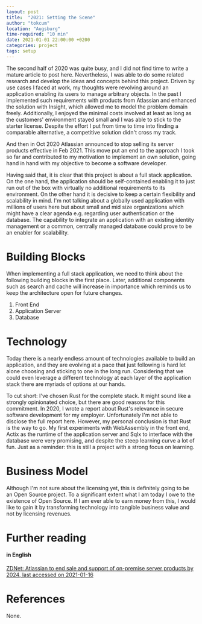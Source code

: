 ```yaml
---
layout: post
title:  "2021: Setting the Scene"
author: "tokcum"
location: "Augsburg"
time-required: "10 min"
date: 2021-01-01 22:00:00 +0200
categories: project
tags: setup
---
```


The second half of 2020 was quite busy, and I did not find time to write a mature article to post here. 
Nevertheless, I was able to do some related research and develop the ideas and concepts behind this 
project. Driven by use cases I faced at work, my thoughts were revolving around an application 
enabling its users to manage arbitrary objects. In the past I implemented such requirements with 
products from Atlassian and enhanced the solution with Insight, which allowed me to model the 
problem domain freely. Additionally, I enjoyed the minimal costs involved at least as long as 
the customers' environment stayed small and I was able to stick to the starter license. 
Despite the effort I put from time to time into finding a comparable alternative, 
a competitive solution didn't cross my track.

And then in Oct 2020 Atlassian announced to stop selling its server products effective in Feb 2021. This 
move put an end to the approach I took so far and contributed to my motivation to implement an own 
solution, going hand in hand with my objective to become a software developer.

Having said that, it is clear that this project is about a full stack application. On the one hand, 
the application should be self-contained enabling it to just run out of the box with virtually 
no additional requirements to its environment. On the other hand it is decisive to keep a certain 
flexibility and scalability in mind. I'm not talking about a globally used application with 
millions of users here but about small and mid size organizations which might have a clear agenda 
e.g. regarding user authentication or the database. The capability to integrate 
an application with an existing identity management or a common, centrally managed database 
could prove to be an enabler for scalability.

# Building Blocks

When implementing a full stack application, we need to think about the following building blocks in the 
first place. Later, additional components such as search and cache will increase in importance which 
reminds us to keep the architecture open for future changes.

1. Front End
2. Application Server 
3. Database

# Technology

Today there is a nearly endless amount of technologies available to build an application, 
and they are evolving at a pace that just following is hard let alone choosing and sticking to one 
in the long run.
Considering that we could even leverage a different technology at each layer of the application stack 
there are myriads of options at our hands.

To cut short: I've chosen Rust for the complete stack. It might sound like a strongly opinionated choice,
but there are good reasons for this commitment. In 2020, I wrote a report about Rust's relevance 
in secure software development for my employer. Unfortunately I'm not able to disclose the full report 
here. However, my personal conclusion is that Rust is the way to go. My first experiments with 
WebAssembly in the front end, Actix as the runtime of the application server and Sqlx to interface 
with the database were very promising, and despite the steep learning curve a lot of fun. Just as a 
reminder: this is still a project with a strong focus on learning.

# Business Model

Although I'm not sure about the licensing yet, this is definitely going to be an Open Source project.
To a significant extent what I am today I owe to the existence of Open Source. If I am ever able to 
earn money from this, I would like to gain it by transforming technology into tangible business value and 
not by licensing revenues.

# Further reading

#### in English

[ZDNet: Atlassian to end sale and support of on-premise server products by 2024, last accessed on 2021-01-16][zdnet.com_atlassian-to-end-sale-and-support-of-on-premise-server]

 
# References 

None.

[//]: # (Links)
[zdnet.com_atlassian-to-end-sale-and-support-of-on-premise-server]: https://www.zdnet.com/article/atlassian-to-end-sale-and-support-of-on-premise-server-products-by-2024/